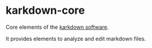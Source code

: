 # karkdown-core
Core elements of the [karkdown software](https://github.com/enteraname74/Karkdown).

It provides elements to analyze and edit markdown files.